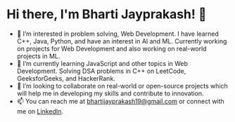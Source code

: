 # Hi there, I'm Bharti Jayprakash! 👋

- 👀 I’m interested in problem solving, Web Development. I have learned C++, Java, Python, and have an interest in AI and ML. Currently working on projects for Web Development and also working on real-world projects in ML.
- 🌱 I’m currently learning JavaScript and other topics in Web Development. Solving DSA problems in C++ on LeetCode, GeeksforGeeks, and HackerRank.
- 💞️ I’m looking to collaborate on real-world or open-source projects which will help me in developing my skills and contribute to innovation.
- 📫 You can reach me at [bhartijayprakash19@gmail.com](mailto:bhartijayprakash19@gmail.com) or connect with me on [LinkedIn](https://www.linkedin.com/in/bharti-jayprakash-profile/).

<!-- Feel free to reach out and connect! -->


<!---
invtfl-bharti/invtfl-bharti is a ✨ special ✨ repository because its `README.md` (this file) appears on your GitHub profile.
You can click the Preview link to take a look at your changes.
-->
